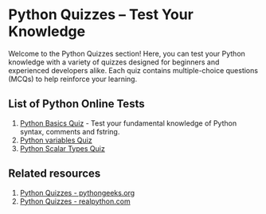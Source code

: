 # Python Quizzes – Test Your Knowledge

Welcome to the Python Quizzes section! Here, you can test your Python knowledge with a variety of quizzes designed for beginners and experienced developers alike. Each quiz contains multiple-choice questions (MCQs) to help reinforce your learning.

## List of Python Online Tests

1. [Python Basics Quiz](python-basics-quiz.md) - Test your fundamental knowledge of Python syntax, comments and fstring.
2. [Python variables Quiz](python-variables-quiz.md)
3. [Python Scalar Types Quiz](python-scalar-types-quiz.md)
   


## Related resources

1. [Python Quizzes - pythongeeks.org](https://pythongeeks.org/python-quiz-test/)
2. [Python Quizzes - realpython.com](https://realpython.com/quizzes/)